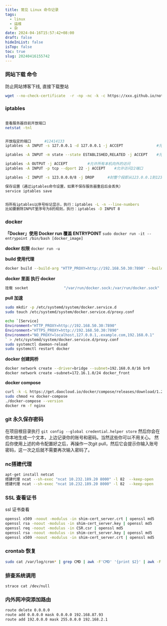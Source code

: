 ```yaml
---
title: 常见 Linux 命令记录
tags:
  - linux
  - 运维
  - 杂
date: 2024-04-16T15:57:42+08:00
draft: false
hideInList: false
isTop: false
toc: true
slug: 20240416155742
---
```


<!--more-->
### 网站下载 命令
防止网站博客下线, 直接下载整站
```bash
wget --no-check-certificate  -r -np -nc -k -c https://xxx.github.io/notebook/
```

### iptables
```bash

查看服务器目前开放端口
netstat -tnl


开放指定的端口      #12414133
iptables -A INPUT -s 127.0.0.1 -d 127.0.0.1 -j ACCEPT               #允许本地回环接口(即运行本机访问本机)

iptables -A INPUT -m state --state ESTABLISHED,RELATED -j ACCEPT    #允许已建立的或相关连的通行

iptables -A OUTPUT -j ACCEPT         #允许所有本机向外的访问
iptables -A INPUT -p tcp --dport 22 -j ACCEPT    #允许访问22端口

iptables -I INPUT -s 123.0.0.0/8 -j DROP      #封整个段即从123.0.0.1到123.255.255.254的命令

保存设置（通过iptables命令设置，如果不保存服务器重启后会丢失）
service iptables save


将所有iptables以序号标记显示，执行：iptables -L -n --line-numbers
比如要删除INPUT里序号为8的规则，执行：iptables -D INPUT 8
```


### docker
**「Docker」使用 Docker run 覆盖 ENTRYPOINT**
`sudo docker run -it --entrypoint /bin/bash [docker_image]`

**docker 权限**
`docker run -u`

**build 使用代理**
```bash
docker build --build-arg "HTTP_PROXY=http://192.168.50.30:7890" --build-arg "HTTPS_PROXY=http://192.168.50.30:7890" 
```

**docker 里面 执行 docker**
```bash
挂载 socket                "/var/run/docker.sock:/var/run/docker.sock"
```

**pull 加速**
```bash
sudo mkdir -p /etc/systemd/system/docker.service.d
sudo touch /etc/systemd/system/docker.service.d/proxy.conf

echo `[Service]
Environment="HTTP_PROXY=http://192.168.50.30:7890"
Environment="HTTPS_PROXY=http://192.168.50.30:7890"
Environment="NO_PROXY=localhost,127.0.0.1,.example.com,192.168.0.1"
` > /etc/systemd/system/docker.service.d/proxy.conf
sudo systemctl daemon-reload
sudo systemctl restart docker
```
**docker 创建网桥**
```bash
docker network create --driver=bridge --subnet=192.168.0.0/16 br0
docker network create –subnet=172.16.1.0/24 docker_front
```
**docker compose**
```bash
curl -k -L https://get.daocloud.io/docker/compose/releases/download/1.25.1/docker-compose-`uname -s`-`uname -m` -o docker-compose
sudo chmod +x docker-compose
./docker-compose --version
docker rm -f nginx
```

### git 永久保存密码
在项目根目录执行
`git config --global credential.helper store`
然后你会在你本地生成一个文本，上边记录你的账号和密码。当然这些你可以不用关心。
然后你使用上述的命令配置好之后，再操作一次git pull，然后它会提示你输入账号密码，这一次之后就不需要再次输入密码了。

### nc搭建代理

```bash
apt-get install netcat
搭建代理 ncat --sh-exec "ncat 10.232.189.20 8000" -l 82  --keep-open
搭建代理 ncat --sh-exec "ncat 10.232.189.20 8000" -l 82  --keep-open
```

### SSL 查看证书
ssl 证书查看

```bash
openssl x509 -noout -modulus -in shim-cert_server.crt | openssl md5
openssl rsa -noout -modulus -in shim-cert_server.key | openssl md5
openssl req -noout -modulus -in CSR.csr | openssl md5
openssl rsa -noout -modulus -in shim-cert_server.key | openssl md5 
openssl x509 -noout -modulus -in shim-cert_server.crt | openssl md5
```

### crontab 恢复
```bash
sudo cat /var/log/cron* | grep CMD | awk -F'CMD' '{print $2}' | awk -F'[(|)]' '{print $2}' | sort -u
```

### 排查系统调用

`strace cat /dev/null`

### 内外网冲突添加路由

```bash
route delete 0.0.0.0
route add 0.0.0.0 mask 0.0.0.0 192.168.87.93
route add 192.0.0.0 mask 255.0.0.0 192.168.2.1 
```
